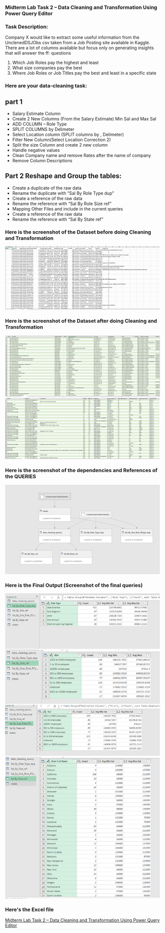 ### Midterm Lab Task 2 – Data Cleaning and Transformation Using Power Query Editor

### Task Description:
Company X would like to extract some useful information from the UnclenedDSJObs csv taken
from a Job Posting site available in Kaggle. There are a lot of columns available but focus only
on generating insights that will answer the ff: questions
1. Which Job Roles pay the highest and least
2. What size companies pay the best
3. Where Job Roles or Job Titles pay the best and least in a specific state

### Here are your data-cleaning task:
## part 1

- Salary Estimate Column
- Create 2 New Columns (From the Salary Estimate) Min Sal and Max Sal
- ADD COLUMN – Role Type
- SPLIT COLUMNS by Delimeter
- Select Location column (SPLIT columns by , Delimeter)
- Filter New Column(Select Location Correction 2)
- Split the size Column and create 2 new column
- Handle negative values
- Clean Company name and remove Rates after the name of company
- Remove Column Descriptions
  
## Part 2 Reshape and Group the tables:

- Create a duplicate of the raw data
- Rename the duplicate with “Sal By Role Type dup”
- Create a reference of the raw data
- Rename the reference with “Sal By Role Size ref”
- Mapping Other Files and include in the current queries
- Create a reference of the raw data
- Rename the reference with “Sal By State ref”
  

### Here is the screenshot of the Dataset before doing Cleaning and Transformation

![image alt](https://github.com/ReynellMiras24-103/Enterprise-Data-Management/blob/680409885c6b4f015eec4b3f91a926023c224581/Mid%20Term%20Lab%20Task%202/Images/LAB2TASK1RAW.png)

### Here is the screenshot of the Dataset after doing Cleaning and Transformation
![image alt](https://github.com/ReynellMiras24-103/Enterprise-Data-Management/blob/a0786351c4fcde5feecf5f99ca094107483152a7/Mid%20Term%20Lab%20Task%202/Images/LAB2TASK1.png)
![image alt](https://github.com/ReynellMiras24-103/Enterprise-Data-Management/blob/a0786351c4fcde5feecf5f99ca094107483152a7/Mid%20Term%20Lab%20Task%202/Images/LAB2TASK1.2.0.png)

### Here is the screenshot of the dependencies and References of the QUERIES
![image alt](https://github.com/ReynellMiras24-103/Enterprise-Data-Management/blob/a0786351c4fcde5feecf5f99ca094107483152a7/Mid%20Term%20Lab%20Task%202/Images/EDM%20Lab2%20Queries%20Dependencies.png)

### Here is the Final Output (Screenshot of the final queries)
![image alt](https://github.com/ReynellMiras24-103/Enterprise-Data-Management/blob/a0786351c4fcde5feecf5f99ca094107483152a7/Mid%20Term%20Lab%20Task%202/Images/Sal_by_Role_type_dub.png)
![image alt](https://github.com/ReynellMiras24-103/Enterprise-Data-Management/blob/a0786351c4fcde5feecf5f99ca094107483152a7/Mid%20Term%20Lab%20Task%202/Images/Sal_by_Size_Ref.png)
![image alt](https://github.com/ReynellMiras24-103/Enterprise-Data-Management/blob/a0786351c4fcde5feecf5f99ca094107483152a7/Mid%20Term%20Lab%20Task%202/Images/Sal_By_Size_Role_type_dup.png)
![image alt](https://github.com/ReynellMiras24-103/Enterprise-Data-Management/blob/a0786351c4fcde5feecf5f99ca094107483152a7/Mid%20Term%20Lab%20Task%202/Images/Sal_By_Sate_ref.png)

### Here's the Excel file
[Midterm Lab Task 2 – Data Cleaning and Transformation Using Power Query Editor](https://github.com/ReynellMiras24-103/Enterprise-Data-Management/blob/d1fcceef6a0589bf6fd296d86f60788ff9e3d37f/Mid%20Term%20Lab%20Task%202/Data%20Ceaning%20Lab2Task2.xlsx)


